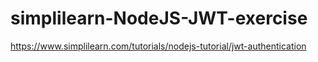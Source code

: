 # simplilearn-NodeJS-JWT-exercise
https://www.simplilearn.com/tutorials/nodejs-tutorial/jwt-authentication